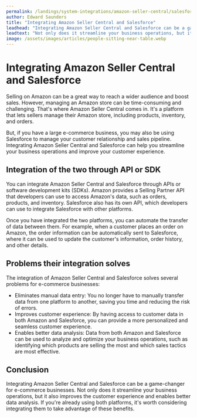 ```yaml
---
permalink: /landings/system-integrations/amazon-seller-central/salesforce
author: Edward Saunders
title: "Integrating Amazon Seller Central and Salesforce"
leadhead: "Integrating Amazon Seller Central and Salesforce can be a game-changer for e-commerce businesses"
leadtext: "Not only does it streamline your business operations, but it also improves the customer experience and enables better data analysis. If you're already using both platforms, it's worth considering integrating them to take advantage of these benefits."
image: /assets/images/articles/people-sitting-near-table.webp
---
```

<div class="arttext">	<h1>Integrating Amazon Seller Central and Salesforce</h1>
	<p>Selling on Amazon can be a great way to reach a wider audience and boost sales. However, managing an Amazon store can be time-consuming and challenging. That's where Amazon Seller Central comes in. It's a platform that lets sellers manage their Amazon store, including products, inventory, and orders.</p>
	<p>But, if you have a large e-commerce business, you may also be using Salesforce to manage your customer relationship and sales pipeline. Integrating Amazon Seller Central and Salesforce can help you streamline your business operations and improve your customer experience.</p>
	<h2>Integration of the two through API or SDK</h2>
	<p>You can integrate Amazon Seller Central and Salesforce through APIs or software development kits (SDKs). Amazon provides a Selling Partner API that developers can use to access Amazon's data, such as orders, products, and inventory. Salesforce also has its own API, which developers can use to integrate Salesforce with other platforms.</p>
	<p>Once you have integrated the two platforms, you can automate the transfer of data between them. For example, when a customer places an order on Amazon, the order information can be automatically sent to Salesforce, where it can be used to update the customer's information, order history, and other details.</p>
	<h2>Problems their integration solves</h2>
	<p>The integration of Amazon Seller Central and Salesforce solves several problems for e-commerce businesses:</p>
	<ul>
		<li>Eliminates manual data entry: You no longer have to manually transfer data from one platform to another, saving you time and reducing the risk of errors.</li>
		<li>Improves customer experience: By having access to customer data in both Amazon and Salesforce, you can provide a more personalized and seamless customer experience.</li>
		<li>Enables better data analysis: Data from both Amazon and Salesforce can be used to analyze and optimize your business operations, such as identifying which products are selling the most and which sales tactics are most effective.</li>
	</ul>
	<h2>Conclusion</h2>
	<p>Integrating Amazon Seller Central and Salesforce can be a game-changer for e-commerce businesses. Not only does it streamline your business operations, but it also improves the customer experience and enables better data analysis. If you're already using both platforms, it's worth considering integrating them to take advantage of these benefits.</p>
</div>